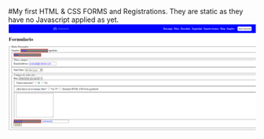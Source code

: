 #My first HTML & CSS FORMS and Registrations. They are static as they have no Javascript applied as yet.
![My First HTML& CSS Form](image/Screenshot-My-First-Form.PNG)
